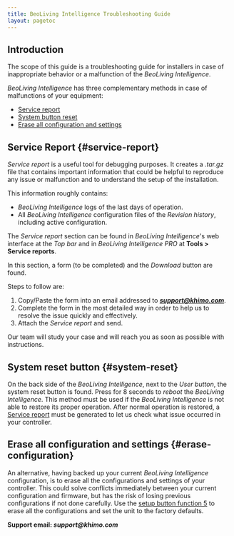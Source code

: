 ```yaml
---
title: BeoLiving Intelligence Troubleshooting Guide
layout: pagetoc
---
```


## Introduction

The scope of this guide is a troubleshooting guide for installers in case of inappropriate behavior or a malfunction of the
_BeoLiving Intelligence_.

_BeoLiving Intelligence_ has three complementary methods in case of malfunctions of your equipment:

+ [Service report](#service-report)
+ [System button reset](#system-reset)
+ [Erase all configuration and settings](#erase-configuration)

## Service Report {#service-report}

_Service report_ is a useful tool for debugging purposes. It creates a _.tar.gz_ file that contains important information that could be helpful 
to reproduce any issue or malfunction and to understand the setup of the installation. 

This information roughly contains:

+ _BeoLiving Intelligence_ logs of the last days of operation.
+ All _BeoLiving Intelligence_ configuration files of the _Revision history_, including active configuration.

The _Service report_ section can be found in _BeoLiving Intelligence_'s web interface at the _Top bar_ and in _BeoLiving Intelligence PRO_ at **Tools > Service reports**. 

In this section, a form (to be completed) and the _Download_ button are found.   

Steps to follow are:

1. Copy/Paste the form into an email addressed to _**support@khimo.com**_. 
1. Complete the form in the most detailed way in order to help us to resolve the issue quickly and effectively.
1. Attach the _Service report_ and send.

Our team will study your case and will reach you as soon as possible with instructions.

## System reset button {#system-reset}

On the back side of the _BeoLiving Intelligence_, next to the _User button_, the system reset button is found. Press for 8 seconds to *reboot* the _BeoLiving Intelligence_. This method must be used if the _BeoLiving Intelligence_ is not able to restore its proper operation. After normal operation is restored, a [Service report](#service-report) must be generated to let us check what issue 
occurred in your controller.

## Erase all configuration and settings {#erase-configuration}

An alternative, having backed up your current _BeoLiving Intelligence_ configuration, is to erase all the configurations and settings of your 
controller. This could solve conflicts immediately between your current configuration and firmware, but has the risk of losing previous 
configurations if not done carefully. Use the [setup button function 5](bli_advanced_user_guide/05-user_button)  to erase all the configurations and set the unit to the factory defaults.

**Support email: _support@khimo.com_**
